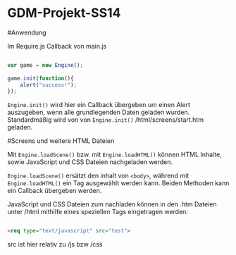 GDM-Projekt-SS14
================

#Anwendung

Im Require.js Callback von main.js

```Javascript

var game = new Engine();
            
game.init(function(){
    alert("success!");
});


```

`Engine.init()` wird hier ein Callback übergeben um einen Alert auszugeben, wenn alle grundlegenden Daten geladen wurden.
Standardmäßig wird von von `Engine.init()` /html/screens/start.htm geladen.

#Screens und weitere HTML Dateien

Mit `Engine.loadScene()` bzw. mit `Engine.loadHTML()` können HTML Inhalte, sowie JavaScript und CSS Dateien nachgeladen werden.

`Engine.loadScene()` ersätzt den inhalt von `<body>`, während mit `Engine.loadHTML()` ein Tag ausgewählt werden kann.
Beiden Methoden kann ein Callback übergeben werden.

JavaScript und CSS Dateien zum nachladen können in den .htm Dateien unter /html mithilfe eines speziellen Tags eingetragen werden:

```html

<req type="text/javascript" src="test">

```

src ist hier relativ zu /js bzw /css